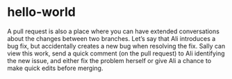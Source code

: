 # hello-world
A pull request is also a place where you can have extended conversations about the changes between two branches. Let’s say that Ali introduces a bug fix, but accidentally creates a new bug when resolving the fix. Sally can view this work, send a quick comment (on the pull request) to Ali identifying the new issue, and either fix the problem herself or give Ali a chance to make quick edits before merging.
